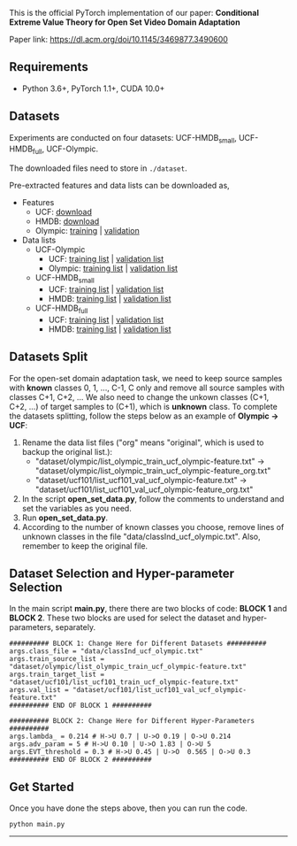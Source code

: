 


This is the official PyTorch implementation of our paper:
**Conditional Extreme Value Theory for Open Set Video Domain Adaptation**


Paper link: https://dl.acm.org/doi/10.1145/3469877.3490600

## Requirements
* Python 3.6+, PyTorch 1.1+, CUDA 10.0+

## Datasets
Experiments are conducted on four datasets: UCF-HMDB<sub>small</sub>, UCF-HMDB<sub>full</sub>, UCF-Olympic.

The downloaded files need to store in `./dataset`.

Pre-extracted features and data lists can be downloaded as,
* Features
  * UCF: [download](https://www.dropbox.com/s/swfdjp7i79uddpf/ucf101-feat.zip?dl=0)
  * HMDB: [download](https://www.dropbox.com/s/c3b3v9zecen4dwo/hmdb51-feat.zip?dl=0)
  * Olympic: [training](https://www.dropbox.com/s/ynqw0yrnuqjmhhs/olympic_train-feat.zip?dl=0) | [validation](https://www.dropbox.com/s/mxl888ca06tg8wn/olympic_val-feat.zip?dl=0)
* Data lists
  * UCF-Olympic
    * UCF: [training list](https://www.dropbox.com/s/ennjl2g0m44srj4/list_ucf101_train_ucf_olympic-feature.txt?dl=0) | [validation list](https://www.dropbox.com/s/hz8wzj0bo7dhdx4/list_ucf101_val_ucf_olympic-feature.txt?dl=0)
    * Olympic: [training list](https://www.dropbox.com/s/cvoc2j7vw8r60lb/list_olympic_train_ucf_olympic-feature.txt?dl=0) | [validation list](https://www.dropbox.com/s/3jrnx7kxbpqnwau/list_olympic_val_ucf_olympic-feature.txt?dl=0)
  * UCF-HMDB<sub>small</sub>
    * UCF: [training list](https://www.dropbox.com/s/zss3383x90jkmvk/list_ucf101_train_hmdb_ucf_small-feature.txt?dl=0) | [validation list](https://www.dropbox.com/s/buslj4fb03olztu/list_ucf101_val_hmdb_ucf_small-feature.txt?dl=0)
    * HMDB: [training list](https://www.dropbox.com/s/exxejp3ppzkww94/list_hmdb51_train_hmdb_ucf_small-feature.txt?dl=0) | [validation list](https://www.dropbox.com/s/2b15gjehcisk8sn/list_hmdb51_val_hmdb_ucf_small-feature.txt?dl=0)
  * UCF-HMDB<sub>full</sub>
    * UCF: [training list](https://www.dropbox.com/s/8dq8xcekdi18a04/list_ucf101_train_hmdb_ucf-feature.txt?dl=0) | [validation list](https://www.dropbox.com/s/wnd6e0z3u36x50w/list_ucf101_val_hmdb_ucf-feature.txt?dl=0)
    * HMDB: [training list](https://www.dropbox.com/s/4bl7kt0er3mib19/list_hmdb51_train_hmdb_ucf-feature.txt?dl=0) | [validation list](https://www.dropbox.com/s/zdg3of6z370i22w/list_hmdb51_val_hmdb_ucf-feature.txt?dl=0)


## Datasets Split
For the open-set domain adaptation task, we need to keep source samples with **known** classes 0, 1, ..., C-1, C only and remove all source samples with classes C+1, C+2, ... We also need to change the unkown classes (C+1, C+2, ...) of target samples to (C+1), which is **unknown** class. To complete the datasets splitting, follow the steps below as an example of **Olympic → UCF**:

1. Rename the data list files ("org" means "original", which is used to backup the original list.):
   - "dataset/olympic/list_olympic_train_ucf_olympic-feature.txt" → "dataset/olympic/list_olympic_train_ucf_olympic-feature_org.txt" 
   - "dataset/ucf101/list_ucf101_val_ucf_olympic-feature.txt" → "dataset/ucf101/list_ucf101_val_ucf_olympic-feature_org.txt"
2. In the script **open_set_data.py**, follow the comments to understand and set the variables as you need. 
3. Run **open_set_data.py**.
4. According to the number of known classes you choose, remove lines of unknown classes in the file "data/classInd_ucf_olympic.txt". Also, remember to keep the original file. 

## Dataset Selection and Hyper-parameter Selection

In the main script **main.py**, there there are two blocks of code: **BLOCK 1** and **BLOCK 2**. These two blocks are used for select the dataset and hyper-parameters, separately. 


```
########## BLOCK 1: Change Here for Different Datasets ##########
args.class_file = "data/classInd_ucf_olympic.txt"
args.train_source_list = "dataset/olympic/list_olympic_train_ucf_olympic-feature.txt"
args.train_target_list = "dataset/ucf101/list_ucf101_train_ucf_olympic-feature.txt"
args.val_list = "dataset/ucf101/list_ucf101_val_ucf_olympic-feature.txt"
########## END OF BLOCK 1 ##########
```

```
########## BLOCK 2: Change Here for Different Hyper-Parameters ##########
args.lambda_ = 0.214 # H->U 0.7 | U->O 0.19 | O->U 0.214
args.adv_param = 5 # H->U 0.10 | U->O 1.83 | O->U 5
args.EVT_threshold = 0.3 # H->U 0.45 | U->O  0.565 | O->U 0.3
########## END OF BLOCK 2 ##########
```

## Get Started

Once you have done the steps above, then you can run the code. 

```
python main.py
```

---
